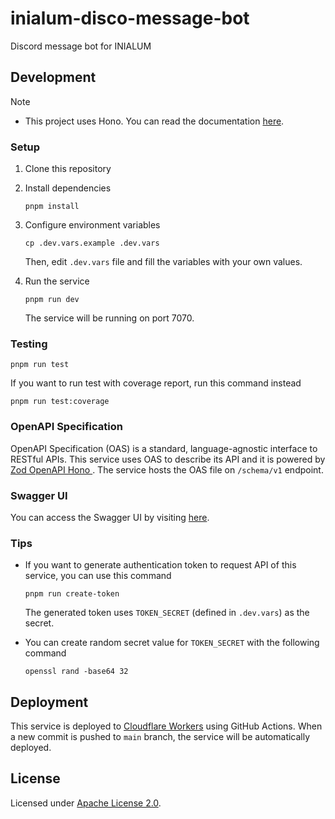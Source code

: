 # inialum-disco-message-bot
Discord message bot for INIALUM

## Development

> [!NOTE]
>
> - This project uses Hono. You can read the documentation [here](https://hono.dev).

### Setup

1. Clone this repository
2. Install dependencies

   ```shell
   pnpm install
   ```

3. Configure environment variables

   ```shell
   cp .dev.vars.example .dev.vars
   ```

   Then, edit `.dev.vars` file and fill the variables with your own values.

4. Run the service

   ```shell
   pnpm run dev
   ```

   The service will be running on port 7070.

### Testing

```shell
pnpm run test
```

If you want to run test with coverage report, run this command instead

```shell
pnpm run test:coverage
```

### OpenAPI Specification

OpenAPI Specification (OAS) is a standard, language-agnostic interface to RESTful APIs. This service uses OAS to describe its API and it is powered by [Zod OpenAPI Hono
](https://github.com/honojs/middleware/tree/main/packages/zod-openapi). The service hosts the OAS file on `/schema/v1` endpoint.

### Swagger UI

You can access the Swagger UI by visiting [here](https://disco-message-bot.inialum.org/docs/v1).

### Tips

- If you want to generate authentication token to request API of this service, you can use this command

  ```shell
  pnpm run create-token
  ```

  The generated token uses `TOKEN_SECRET` (defined in `.dev.vars`) as the secret.

- You can create random secret value for `TOKEN_SECRET` with the following command

  ```shell
  openssl rand -base64 32
  ```

## Deployment

This service is deployed to [Cloudflare Workers](https://workers.cloudflare.com) using GitHub Actions. When a new commit is pushed to `main` branch, the service will be automatically deployed.

## License

Licensed under [Apache License 2.0](LICENSE).
